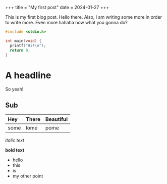 +++
title = "My first post"
date = 2024-01-27
+++

This is my first blog post. Hello there. Also, I am writing some more in order to write more. Even more hahaha now what you gonna do?

<!-- more -->

```c
#include <stdio.h>

int main(void) {
  printf("Hi!\n");
  return 0;
}
```

# A headline

So yeah!

## Sub

| Hey | There | Beautiful |
|:-|:-|:-|
|some | lome | pome |

*italic text*

**bold text**

- hello
- this
- is
- my other point
